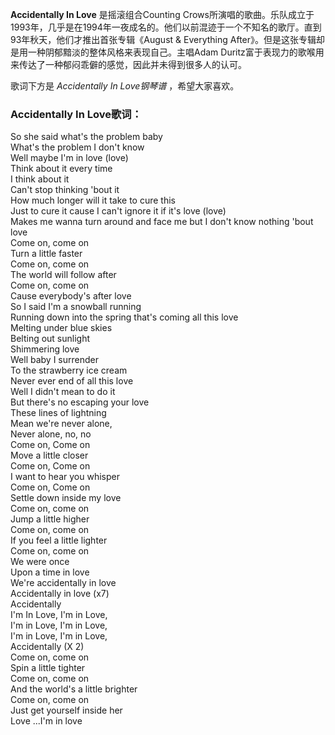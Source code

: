 

**Accidentally In Love** 是摇滚组合Counting
Crows所演唱的歌曲。乐队成立于1993年，几乎是在1994年一夜成名的。他们以前混迹于一个不知名的歌厅。直到93年秋天，他们才推出首张专辑《August
& Everything After》。但是这张专辑却是用一种阴郁黯淡的整体风格来表现自己。主唱Adam
Duritz富于表现力的歌喉用来传达了一种郁闷乖僻的感觉，因此并未得到很多人的认可。

  
歌词下方是 _Accidentally In Love钢琴谱_ ，希望大家喜欢。

### Accidentally In Love歌词：

So she said what's the problem baby  
What's the problem I don't know  
Well maybe I'm in love (love)  
Think about it every time  
I think about it  
Can't stop thinking 'bout it  
How much longer will it take to cure this  
Just to cure it cause I can't ignore it if it's love (love)  
Makes me wanna turn around and face me but I don't know nothing 'bout love  
Come on, come on  
Turn a little faster  
Come on, come on  
The world will follow after  
Come on, come on  
Cause everybody's after love  
So I said I'm a snowball running  
Running down into the spring that's coming all this love  
Melting under blue skies  
Belting out sunlight  
Shimmering love  
Well baby I surrender  
To the strawberry ice cream  
Never ever end of all this love  
Well I didn't mean to do it  
But there's no escaping your love  
These lines of lightning  
Mean we're never alone,  
Never alone, no, no  
Come on, Come on  
Move a little closer  
Come on, Come on  
I want to hear you whisper  
Come on, Come on  
Settle down inside my love  
Come on, come on  
Jump a little higher  
Come on, come on  
If you feel a little lighter  
Come on, come on  
We were once  
Upon a time in love  
We're accidentally in love  
Accidentally in love (x7)  
Accidentally  
I'm In Love, I'm in Love,  
I'm in Love, I'm in Love,  
I'm in Love, I'm in Love,  
Accidentally (X 2)  
Come on, come on  
Spin a little tighter  
Come on, come on  
And the world's a little brighter  
Come on, come on  
Just get yourself inside her  
Love ...I'm in love

